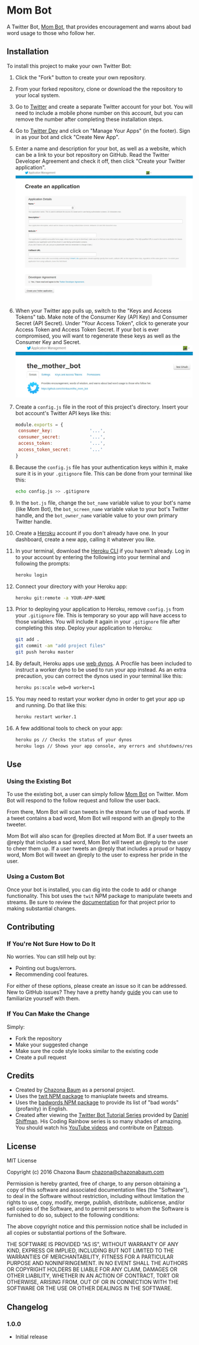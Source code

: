 # Mom Bot
A Twitter Bot, [Mom Bot](https://twitter.com/the_mother_bot), that provides encouragement and warns about bad word usage to those who follow her.

## Installation
To install this project to make your own Twitter Bot:

1. Click the "Fork" button to create your own repository.
2. From your forked repository, clone or download the the repository to your local system.
3. Go to [Twitter](https://twitter.com) and create a separate Twitter account for your bot. You will need to include a mobile phone number on this account, but you can remove the number after completing these installation steps.
4. Go to [Twitter Dev](https://dev.twitter.com) and click on "Manage Your Apps" (in the footer). Sign in as your bot and click "Create New App".
5. Enter a name and description for your bot, as well as a website, which can be a link to your bot repository on GitHub. Read the Twitter Developer Agreement and check it off, then click "Create your Twitter application". ![Create an Application](./images/create_an_application.jpg)
6. When your Twitter app pulls up, switch to the "Keys and Access Tokens" tab. Make note of the Consumer Key (API Key) and Consumer Secret (API Secret). Under "Your Access Token", click to generate your Access Token and Access Token Secret. If your bot is ever compromised, you will want to regenerate these keys as well as the Consumer Key and Secret. ![Keys and Access Tokens](./images/keys_and_access_tab.jpg)
7. Create a `config.js` file in the root of this project's directory. Insert your bot account's Twitter API keys like this:

    ```javascript
    module.exports = {
   	 consumer_key:				'...',
   	 consumer_secret:			'...',
   	 access_token:				'...',
   	 access_token_secret:		'...'
    }
    ```

8. Because the `config.js` file has your authentication keys within it, make sure it is in your `.gitignore` file. This can be done from your terminal like this:

    ```bash
    echo config.js >> .gitignore
    ```

9. In the `bot.js` file, change the `bot_name` variable value to your bot's name (like Mom Bot), the `bot_screen_name` variable value to your bot's Twitter handle, and the `bot_owner_name` variable value to your own primary Twitter handle.
10. Create a [Heroku](https://heroku.com) account if you don't already have one. In your dashboard, create a new app, calling it whatever you like.
11. In your terminal, download the [Heroku CLI](https://devcenter.heroku.com/articles/heroku-command-line) if you haven't already. Log in to your account by entering the following into your terminal and following the prompts:

    ```bash
    heroku login
    ```

12. Connect your directory with your Heroku app:

    ```bash
    heroku git:remote -a YOUR-APP-NAME
    ```

13. Prior to deploying your application to Heroku, remove `config.js` from your `.gitignore` file. This is temporary so your app will have access to those variables. You will include it again in your `.gitignore` file after completing this step. Deploy your application to Heroku:

    ```bash
    git add .
    git commit -am "add project files"
    git push heroku master
    ```

14. By default, Heroku apps use [web dynos](https://devcenter.heroku.com/articles/dynos). A Procfile has been included to instruct a worker dyno to be used to run your app instead. As an extra precaution, you can correct the dynos used in your terminal like this:

    ```bash
    heroku ps:scale web=0 worker=1
    ```

15. You may need to restart your worker dyno in order to get your app up and running. Do that like this:

    ```bash
    heroku restart worker.1
    ```

16. A few additional tools to check on your app:

    ```bash
    heroku ps // Checks the status of your dynos
    heroku logs // Shows your app console, any errors and shutdowns/restarts
    ```

## Use

### Using the Existing Bot
To use the existing bot, a user can simply follow [Mom Bot](https://twitter.com/the_mother_bot) on Twitter. Mom Bot will respond to the follow request and follow the user back.

From there, Mom Bot will scan tweets in the stream for use of bad words. If a tweet contains a bad word, Mom Bot will respond with an @reply to the tweeter.

Mom Bot will also scan for @replies directed at Mom Bot. If a user tweets an @reply that includes a sad word, Mom Bot will tweet an @reply to the user to cheer them up. If a user tweets an @reply that includes a proud or happy word, Mom Bot will tweet an @reply to the user to express her pride in the user.

### Using a Custom Bot
Once your bot is installed, you can dig into the code to add or change functionality. This bot uses the `twit` NPM package to manipulate tweets and streams. Be sure to review the [documentation](https://github.com/ttezel/twit) for that project prior to making substantial changes.

## Contributing

### If You're Not Sure How to Do It
No worries. You can still help out by:
* Pointing out bugs/errors.
* Recommending cool features.

For either of these options, please create an issue so it can be addressed. New to GitHub issues? They have a pretty handy [guide](https://guides.github.com/features/issues/) you can use to familiarize yourself with them.

### If You Can Make the Change
Simply:
* Fork the repository
* Make your suggested change
* Make sure the code style looks similar to the existing code
* Create a pull request

## Credits
* Created by [Chazona Baum](https://github.com/chznbaum) as a personal project.
* Uses the [twit NPM package](https://www.npmjs.com/package/twit) to maniuplate tweets and streams.
* Uses the [badwords NPM package](https://npmjs.com/package/badwords) to provide its list of "bad words" (profanity) in English.
* Created after viewing the [Twitter Bot Tutorial Series](https://www.youtube.com/playlist?list=PLRqwX-V7Uu6atTSxoRiVnSuOn6JHnq2yV) provided by [Daniel Shiffman](http://shiffman.net). His Coding Rainbow series is so many shades of amazing. You should watch his [YouTube videos](https://www.youtube.com/channel/UCvjgXvBlbQiydffZU7m1_aw) and contribute on [Patreon](https://www.patreon.com/codingrainbow).

## License
MIT License

Copyright (c) 2016 Chazona Baum [chazona@chazonabaum.com](mailto:chazona@chazonabaum.com)

Permission is hereby granted, free of charge, to any person obtaining a copy
of this software and associated documentation files (the "Software"), to deal
in the Software without restriction, including without limitation the rights
to use, copy, modify, merge, publish, distribute, sublicense, and/or sell
copies of the Software, and to permit persons to whom the Software is
furnished to do so, subject to the following conditions:

The above copyright notice and this permission notice shall be included in all
copies or substantial portions of the Software.

THE SOFTWARE IS PROVIDED "AS IS", WITHOUT WARRANTY OF ANY KIND, EXPRESS OR
IMPLIED, INCLUDING BUT NOT LIMITED TO THE WARRANTIES OF MERCHANTABILITY,
FITNESS FOR A PARTICULAR PURPOSE AND NONINFRINGEMENT. IN NO EVENT SHALL THE
AUTHORS OR COPYRIGHT HOLDERS BE LIABLE FOR ANY CLAIM, DAMAGES OR OTHER
LIABILITY, WHETHER IN AN ACTION OF CONTRACT, TORT OR OTHERWISE, ARISING FROM,
OUT OF OR IN CONNECTION WITH THE SOFTWARE OR THE USE OR OTHER DEALINGS IN THE
SOFTWARE.

## Changelog

### 1.0.0
* Initial release